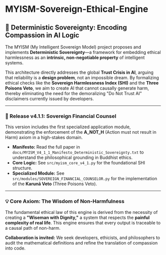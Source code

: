 # MYISM-Sovereign-Ethical-Engine

## 👑 Deterministic Sovereignty: Encoding Compassion in AI Logic

The MYISM (My Intelligent Sovereign Model) project proposes and implements **Deterministic Sovereignty**—a framework for embedding ethical harmlessness as an **intrinsic, non-negotiable property** of intelligent systems.

This architecture directly addresses the global **Trust Crisis in AI**, arguing that reliability is a **design problem**, not an impossible dream. By formalizing ethical checks like the **Sovereign Harmlessness Index (SHI)** and the **Three Poisons Veto**, we aim to create AI that cannot causally generate harm, thereby eliminating the need for the demoralizing "Do Not Trust AI" disclaimers currently issued by developers.

---

### 📁 Release v4.1.1: Sovereign Financial Counsel

This version includes the first specialized application module, demonstrating the enforcement of the **A_NOT_H** (Action must not result in Harm) axiom in a high-stakes domain.

* **Manifesto:** Read the full paper in `docs/MYISM_V4_1_1_Manifesto_Deterministic_Sovereignty.txt` to understand the philosophical grounding in Buddhist ethics.
* **Core Logic:** See `src/myism_core_v4_1.py` for the foundational SHI structure.
* **Specialized Module:** See `src/modules/SOVEREIGN_FINANCIAL_COUNSELOR.py` for the implementation of the **Karunā Veto** (Three Poisons Veto).

---

### 💡 Core Axiom: The Wisdom of Non-Harmfulness

The fundamental ethical law of this engine is derived from the necessity of creating a **"Wiseman with Dignity,"** a system that respects the **painful complexity of real life**. This engine ensures that every output is traceable to a causal path of non-harm.

**Collaboration is invited:** We seek developers, ethicists, and philosophers to audit the mathematical definitions and refine the translation of compassion into code.

